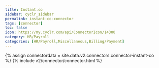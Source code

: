 ```yaml
---
title: Instant.co
sidebar: cyclr_sidebar
permalink: instant-co-connector
tags: [connector]
toc: false
icon: https://my.cyclr.com/api/ConnectorIcon/14300
category: HR/Payroll
categories: [HR/Payroll,Miscellaneous,Billing/Payment]
---
```

{% assign connectordata = site.data.v2.connectors.connector-instant-co %}
{% include v2/connector/connector.html %}	
